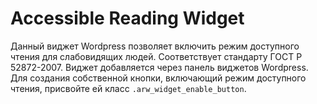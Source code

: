 # Accessible Reading Widget
Данный виджет Wordpress позволяет включить режим доступного чтения для слабовидящих людей. Соответствует стандарту ГОСТ Р 52872-2007.
Виджет добавляется через панель виджетов Wordpress. Для создания собственной кнопки, включающий режим доступного чтения, присвойте ей класс ``` .arw_widget_enable_button ```.